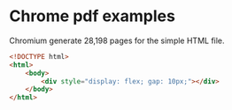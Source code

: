 # Chrome pdf examples

Chromium generate 28,198 pages for the simple HTML file.

```html
<!DOCTYPE html>
<html>
    <body>
        <div style="display: flex; gap: 10px;"></div>
    </body>
</html>
```
